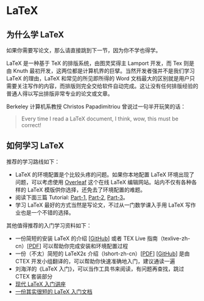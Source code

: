 # LaTeX

## 为什么学 LaTeX

如果你需要写论文，那么请直接跳到下一节，因为你不学也得学。

LaTeX 是一种基于 TeX 的排版系统，由图灵奖得主 Lamport 开发，而 Tex 则是由 Knuth 最初开发，这两位都是计算机界的巨擘。当然开发者强并不是我们学习 LaTeX 的理由，LaTeX 和常见的所见即所得的 Word 文档最大的区别就是用户只需要关注写作的内容，而排版则完全交给软件自动完成。这让没有任何排版经验的普通人得以写出排版非常专业的论文或文章。

Berkeley 计算机系教授 Christos Papadimitriou 曾说过一句半开玩笑的话：

> Every time I read a LaTeX document, I think, wow, this must be correct!

## 如何学习 LaTeX

推荐的学习路线如下：

- LaTeX 的环境配置是个比较头疼的问题。如果你本地配置 LaTeX 环境出现了问题，可以考虑使用 [Overleaf] 这个在线 LaTeX 编辑网站。站内不仅有各种各样的 LaTeX 模版供你选择，还免去了环境配置的难题。
- 阅读下面三篇 Tutorial: [Part-1], [Part-2], [Part-3]。
- 学习 LaTeX 最好的方式当然是写论文，不过从一门数学课入手用 LaTeX 写作业也是一个不错的选择。

[Overleaf]: https://www.overleaf.com
[Part-1]: https://www.overleaf.com/latex/learn/free-online-introduction-to-latex-part-1
[Part-2]: https://www.overleaf.com/latex/learn/free-online-introduction-to-latex-part-2
[Part-3]: https://www.overleaf.com/latex/learn/free-online-introduction-to-latex-part-3

其他值得推荐的入门学习资料如下：

- 一份简短的安装 LaTeX 的介绍 [[GitHub](https://github.com/OsbertWang/install-latex-guide-zh-cn)] 或者 TEX Live 指南（texlive-zh-cn）[[PDF](https://www.tug.org/texlive/doc/texlive-zh-cn/texlive-zh-cn.pdf)] 可以帮助你完成安装和环境配置过程
- 一份（不太）简短的 LaTeX2ε 介绍（lshort-zh-cn）[[PDF](https://mirrors.ctan.org/info/lshort/chinese/lshort-zh-cn.pdf)] [[GitHub](https://github.com/CTeX-org/lshort-zh-cn)] 是由 CTEX 开发小组翻译的，可以帮助你快速准确地入门，建议通读一遍
- 刘海洋的《LaTeX 入门》，可以当作工具书来阅读，有问题再查找，跳过 CTEX 套装部分
- [现代 LaTeX 入门讲座](https://github.com/stone-zeng/latex-talk)
- [一份其实很短的 LaTeX 入门文档](https://liam.page/2014/09/08/latex-introduction/)
